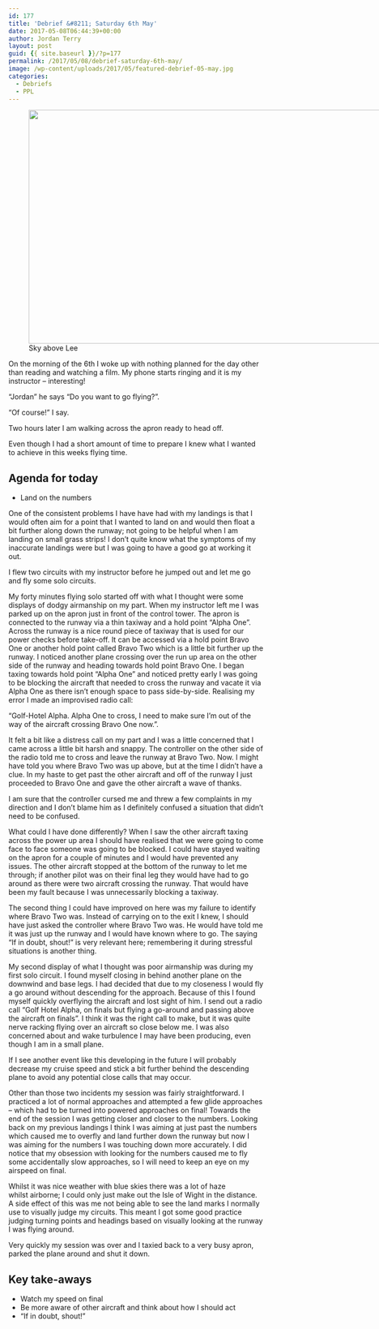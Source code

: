 ```yaml
---
id: 177
title: 'Debrief &#8211; Saturday 6th May'
date: 2017-05-08T06:44:39+00:00
author: Jordan Terry
layout: post
guid: {{ site.baseurl }}/?p=177
permalink: /2017/05/08/debrief-saturday-6th-may/
image: /wp-content/uploads/2017/05/featured-debrief-05-may.jpg
categories:
  - Debriefs
  - PPL
---
```

<figure id="attachment_178" class="thumbnail wp-caption alignnone" style="width: 1034px"><img loading="lazy" class="size-large wp-image-178" src="{{ site.baseurl }}/wp-content/uploads/2017/05/featured-debrief-05-may-1024x461.jpg" alt="" width="1024" height="461" srcset="{{ site.baseurl }}/wp-content/uploads/2017/05/featured-debrief-05-may-1024x461.jpg 1024w, {{ site.baseurl }}/wp-content/uploads/2017/05/featured-debrief-05-may-300x135.jpg 300w, {{ site.baseurl }}/wp-content/uploads/2017/05/featured-debrief-05-may-768x346.jpg 768w, {{ site.baseurl }}/wp-content/uploads/2017/05/featured-debrief-05-may.jpg 2000w" sizes="(max-width: 1024px) 100vw, 1024px" /><figcaption class="caption wp-caption-text">Sky above Lee</figcaption></figure> 

On the morning of the 6th I woke up with nothing planned for the day other than reading and watching a film. My phone starts ringing and it is my instructor &#8211; interesting!

“Jordan” he says “Do you want to go flying?”.

“Of course!” I say.

Two hours later I am walking across the apron ready to head off.

Even though I had a short amount of time to prepare I knew what I wanted to achieve in this weeks flying time.

## Agenda for today

  * Land on the numbers

One of the consistent problems I have have had with my landings is that I would often aim for a point that I wanted to land on and would then float a bit further along down the runway; not going to be helpful when I am landing on small grass strips! I don’t quite know what the symptoms of my inaccurate landings were but I was going to have a good go at working it out.

I flew two circuits with my instructor before he jumped out and let me go and fly some solo circuits.

My forty minutes flying solo started off with what I thought were some displays of dodgy airmanship on my part. When my instructor left me I was parked up on the apron just in front of the control tower. The apron is connected to the runway via a thin taxiway and a hold point “Alpha One”. Across the runway is a nice round piece of taxiway that is used for our power checks before take-off. It can be accessed via a hold point Bravo One or another hold point called Bravo Two which is a little bit further up the runway. I noticed another plane crossing over the run up area on the other side of the runway and heading towards hold point Bravo One. I began taxing towards hold point “Alpha One” and noticed pretty early I was going to be blocking the aircraft that needed to cross the runway and vacate it via Alpha One as there isn’t enough space to pass side-by-side. Realising my error I made an improvised radio call:

“Golf-Hotel Alpha. Alpha One to cross, I need to make sure I’m out of the way of the aircraft crossing Bravo One now.”.

It felt a bit like a distress call on my part and I was a little concerned that I came across a little bit harsh and snappy. The controller on the other side of the radio told me to cross and leave the runway at Bravo Two. Now. I might have told you where Bravo Two was up above, but at the time I didn’t have a clue. In my haste to get past the other aircraft and off of the runway I just proceeded to Bravo One and gave the other aircraft a wave of thanks.

I am sure that the controller cursed me and threw a few complaints in my direction and I don’t blame him as I definitely confused a situation that didn’t need to be confused.

What could I have done differently? When I saw the other aircraft taxing across the power up area I should have realised that we were going to come face to face someone was going to be blocked. I could have stayed waiting on the apron for a couple of minutes and I would have prevented any issues. The other aircraft stopped at the bottom of the runway to let me through; if another pilot was on their final leg they would have had to go around as there were two aircraft crossing the runway. That would have been my fault because I was unnecessarily blocking a taxiway.

The second thing I could have improved on here was my failure to identify where Bravo Two was. Instead of carrying on to the exit I knew, I should have just asked the controller where Bravo Two was. He would have told me it was just up the runway and I would have known where to go. The saying “If in doubt, shout!” is very relevant here; remembering it during stressful situations is another thing.

My second display of what I thought was poor airmanship was during my first solo circuit. I found myself closing in behind another plane on the downwind and base legs. I had decided that due to my closeness I would fly a go around without descending for the approach. Because of this I found myself quickly overflying the aircraft and lost sight of him. I send out a radio call “Golf Hotel Alpha, on finals but flying a go-around and passing above the aircraft on finals”. I think it was the right call to make, but it was quite nerve racking flying over an aircraft so close below me. I was also concerned about and wake turbulence I may have been producing, even though I am in a small plane.

If I see another event like this developing in the future I will probably decrease my cruise speed and stick a bit further behind the descending plane to avoid any potential close calls that may occur.

Other than those two incidents my session was fairly straightforward. I practiced a lot of normal approaches and attempted a few glide approaches &#8211; which had to be turned into powered approaches on final! Towards the end of the session I was getting closer and closer to the numbers. Looking back on my previous landings I think I was aiming at just past the numbers which caused me to overfly and land further down the runway but now I was aiming for the numbers I was touching down more accurately. I did notice that my obsession with looking for the numbers caused me to fly some accidentally slow approaches, so I will need to keep an eye on my airspeed on final.

Whilst it was nice weather with blue skies there was a lot of haze whilst&nbsp;airborne; I could only just make out the Isle of Wight in the distance. A side effect of this was me not being able to see the land marks I normally use to visually judge my circuits. This meant I got some good practice judging turning points and headings based on visually looking at the runway I was flying around.

Very quickly my session was over and I taxied back to a very busy apron, parked the plane around and shut it down.

## Key take-aways

  * Watch my speed on final
  * Be more aware of other aircraft and think about how I should act
  * “If in doubt, shout!”
